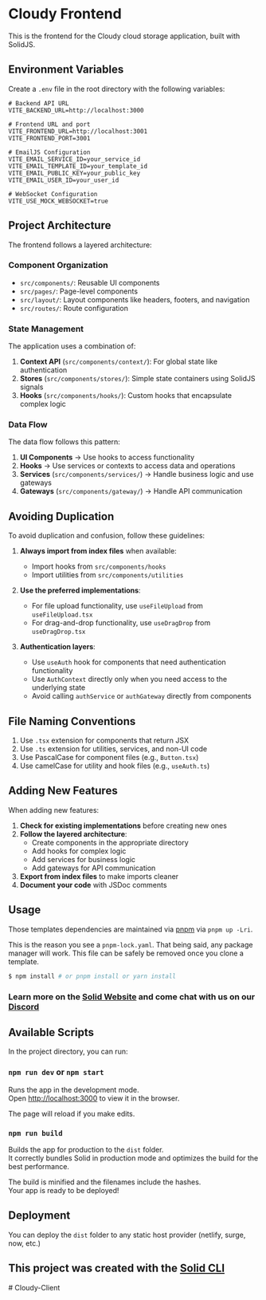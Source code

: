 # Cloudy Frontend

This is the frontend for the Cloudy cloud storage application, built with SolidJS.

## Environment Variables

Create a `.env` file in the root directory with the following variables:

```
# Backend API URL
VITE_BACKEND_URL=http://localhost:3000

# Frontend URL and port
VITE_FRONTEND_URL=http://localhost:3001
VITE_FRONTEND_PORT=3001

# EmailJS Configuration
VITE_EMAIL_SERVICE_ID=your_service_id
VITE_EMAIL_TEMPLATE_ID=your_template_id
VITE_EMAIL_PUBLIC_KEY=your_public_key
VITE_EMAIL_USER_ID=your_user_id

# WebSocket Configuration
VITE_USE_MOCK_WEBSOCKET=true
```

## Project Architecture

The frontend follows a layered architecture:

### Component Organization

- `src/components/`: Reusable UI components
- `src/pages/`: Page-level components
- `src/layout/`: Layout components like headers, footers, and navigation
- `src/routes/`: Route configuration

### State Management

The application uses a combination of:

1. **Context API** (`src/components/context/`): For global state like authentication
2. **Stores** (`src/components/stores/`): Simple state containers using SolidJS signals
3. **Hooks** (`src/components/hooks/`): Custom hooks that encapsulate complex logic

### Data Flow

The data flow follows this pattern:

1. **UI Components** → Use hooks to access functionality
2. **Hooks** → Use services or contexts to access data and operations
3. **Services** (`src/components/services/`) → Handle business logic and use gateways
4. **Gateways** (`src/components/gateway/`) → Handle API communication

## Avoiding Duplication

To avoid duplication and confusion, follow these guidelines:

1. **Always import from index files** when available:
   - Import hooks from `src/components/hooks`
   - Import utilities from `src/components/utilities`

2. **Use the preferred implementations**:
   - For file upload functionality, use `useFileUpload` from `useFileUpload.tsx`
   - For drag-and-drop functionality, use `useDragDrop` from `useDragDrop.tsx`

3. **Authentication layers**:
   - Use `useAuth` hook for components that need authentication functionality
   - Use `AuthContext` directly only when you need access to the underlying state
   - Avoid calling `authService` or `authGateway` directly from components

## File Naming Conventions

1. Use `.tsx` extension for components that return JSX
2. Use `.ts` extension for utilities, services, and non-UI code
3. Use PascalCase for component files (e.g., `Button.tsx`)
4. Use camelCase for utility and hook files (e.g., `useAuth.ts`)

## Adding New Features

When adding new features:

1. **Check for existing implementations** before creating new ones
2. **Follow the layered architecture**:
   - Create components in the appropriate directory
   - Add hooks for complex logic
   - Add services for business logic
   - Add gateways for API communication
3. **Export from index files** to make imports cleaner
4. **Document your code** with JSDoc comments

## Usage

Those templates dependencies are maintained via [pnpm](https://pnpm.io) via `pnpm up -Lri`.

This is the reason you see a `pnpm-lock.yaml`. That being said, any package manager will work. This file can be safely be removed once you clone a template.

```bash
$ npm install # or pnpm install or yarn install
```

### Learn more on the [Solid Website](https://solidjs.com) and come chat with us on our [Discord](https://discord.com/invite/solidjs)

## Available Scripts

In the project directory, you can run:

### `npm run dev` or `npm start`

Runs the app in the development mode.<br>
Open [http://localhost:3000](http://localhost:3000) to view it in the browser.

The page will reload if you make edits.<br>

### `npm run build`

Builds the app for production to the `dist` folder.<br>
It correctly bundles Solid in production mode and optimizes the build for the best performance.

The build is minified and the filenames include the hashes.<br>
Your app is ready to be deployed!

## Deployment

You can deploy the `dist` folder to any static host provider (netlify, surge, now, etc.)

## This project was created with the [Solid CLI](https://github.com/solidjs-community/solid-cli)
#   C l o u d y - C l i e n t 
 
 